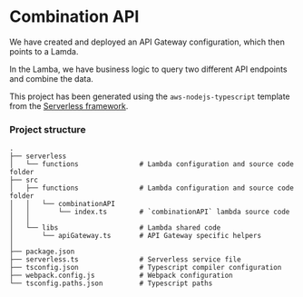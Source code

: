 # Combination API

We have created and deployed an API Gateway configuration, which then points to a Lamda.

In the Lamba, we have business logic to query two different API endpoints and combine the data.

This project has been generated using the `aws-nodejs-typescript` template from the [Serverless framework](https://www.serverless.com/).

### Project structure
```
.
├── serverless
│   └── functions               # Lambda configuration and source code folder 
├── src
│   ├── functions               # Lambda configuration and source code folder 
│   │   └── combinationAPI
│   │       └── index.ts        # `combinationAPI` lambda source code
│   │
│   └── libs                    # Lambda shared code
│       └── apiGateway.ts       # API Gateway specific helpers
│
├── package.json
├── serverless.ts               # Serverless service file
├── tsconfig.json               # Typescript compiler configuration
├── webpack.config.js           # Webpack configuration
└── tsconfig.paths.json         # Typescript paths
```